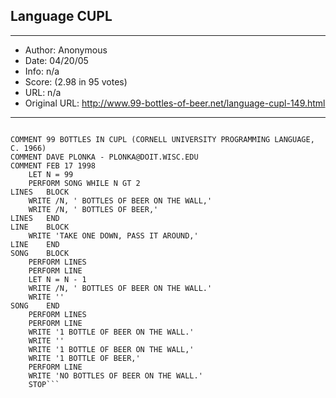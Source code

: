 
## Language CUPL ##
---
- Author: Anonymous
- Date: 04/20/05
- Info: n/a
- Score:  (2.98 in 95 votes)
- URL: n/a
- Original URL: http://www.99-bottles-of-beer.net/language-cupl-149.html
---

```CUPL is the Cornell University Programming Language (c. 1966)

COMMENT	99 BOTTLES IN CUPL (CORNELL UNIVERSITY PROGRAMMING LANGUAGE, C. 1966)
COMMENT	DAVE PLONKA - PLONKA@DOIT.WISC.EDU
COMMENT	FEB 17 1998
	LET N = 99
	PERFORM SONG WHILE N GT 2
LINES	BLOCK
	WRITE /N, ' BOTTLES OF BEER ON THE WALL,'
	WRITE /N, ' BOTTLES OF BEER,'
LINES	END
LINE	BLOCK
	WRITE 'TAKE ONE DOWN, PASS IT AROUND,'
LINE	END
SONG	BLOCK
	PERFORM LINES
	PERFORM LINE
	LET N = N - 1
	WRITE /N, ' BOTTLES OF BEER ON THE WALL.'
	WRITE ''
SONG	END
	PERFORM LINES
	PERFORM LINE
	WRITE '1 BOTTLE OF BEER ON THE WALL.'
	WRITE ''
	WRITE '1 BOTTLE OF BEER ON THE WALL,'
	WRITE '1 BOTTLE OF BEER,'
	PERFORM LINE
	WRITE 'NO BOTTLES OF BEER ON THE WALL.'
	STOP```